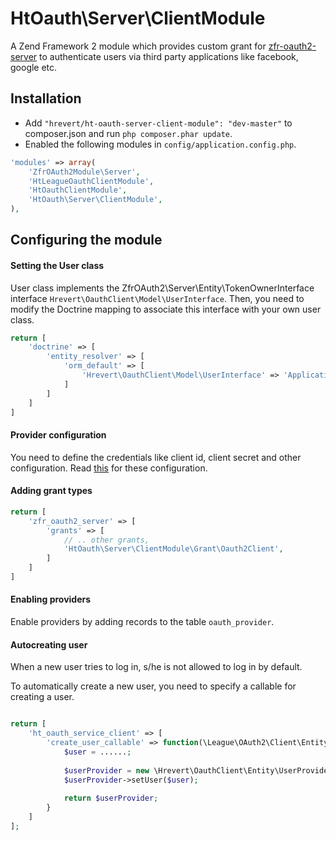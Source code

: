 HtOauth\Server\ClientModule
======================
A Zend Framework 2 module which provides custom grant for [zfr-oauth2-server](https://github.com/zf-fr/zfr-oauth2-server) to authenticate users via third party applications like facebook, google etc.

## Installation
* Add `"hrevert/ht-oauth-server-client-module": "dev-master"` to composer.json and run `php composer.phar update`.
* Enabled the following modules in `config/application.config.php`.
```php
'modules' => array(
    'ZfrOAuth2Module\Server',
    'HtLeagueOauthClientModule',
    'HtOauthClientModule', 
    'HtOauth\Server\ClientModule',
),
```

## Configuring the module
#### Setting the User class
User class implements the ZfrOAuth2\Server\Entity\TokenOwnerInterface interface `Hrevert\OauthClient\Model\UserInterface`. Then, you need to modify the Doctrine mapping to associate this interface with your own user class.

```php
return [
    'doctrine' => [
        'entity_resolver' => [
            'orm_default' => [
                'Hrevert\OauthClient\Model\UserInterface' => 'Application\Entity\User'
            ]
        ]
    ]
]
```

#### Provider configuration
You need to define the credentials like client id, client secret and other configuration. Read [this](https://github.com/hrevert/HtLeagueOauthClientModule/tree/0.0.1) for these configuration.

#### Adding grant types
```php
return [
    'zfr_oauth2_server' => [
        'grants' => [
            // .. other grants,
            'HtOauth\Server\ClientModule\Grant\Oauth2Client',
        ]
    ]
]
```

#### Enabling providers
Enable providers by adding records to the table `oauth_provider`.

#### Autocreating user
When a new user tries to log in, s/he is not allowed to log in by default.

To automatically create a new user, you need to specify a callable for creating a user.

```php

return [
    'ht_oauth_service_client' => [
        'create_user_callable' => function(\League\OAuth2\Client\Entity\User $userDetails) {
            $user = ......;
            
            $userProvider = new \Hrevert\OauthClient\Entity\UserProvider();
            $userProvider->setUser($user);
            
            return $userProvider;
        }
    ]
];
```
